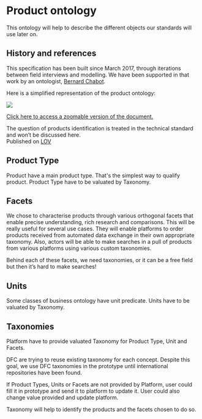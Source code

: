# Product ontology

This ontology will help to describe the different objects our standards will use later on.

## History and references

This specification has been built since March 2017, through iterations between field interviews and modelling. We have been supported in that work by an ontologist, [Bernard Chabot](https://docs.google.com/document/d/1vLYI4pv-lqcy7WLoMN9XWROPh1FayXFU5g4zA5blmEQ/edit?usp=sharing).

Here is a simplified representation of the product ontology:

![](https://lh3.googleusercontent.com/B4uNamIvtaA6hfC5rofcnvSunb-U2tGNhMBMbO3rVK-dRd9JNzghKnbf5s1S-F3MSXw29uRs2Ei4QFR_L-Rh1uX8dtP9ij8qL7p37QsB8A3cJl_ltN7RAGRaq9ydnkDdY4y5mUB0)

[Click here to access a zoomable version of the document.](https://docs.google.com/presentation/d/157i0ySW3T89KviZHmderXl7X0ywuvtz0QunaHJcEF_Q/edit?usp=sharing)

The question of products identification is treated in the technical standard and won’t be discussed here.  
Published on [LOV](https://lov.linkeddata.es/dataset/lov/vocabs/dfc-p)

## Product Type

Product have a main product type. That's the simplest way to qualify product. Product Type have to be valuated by Taxonomy.

## Facets

We chose to characterise products through various orthogonal facets that enable precise understanding, rich research and comparisons. This will be really useful for several use cases. They will enable platforms to order products received from automated data exchange in their own appropriate taxonomy. Also, actors will be able to make searches in a pull of products from various platforms using various custom taxonomies.

Behind each of these facets, we need taxonomies, or it can be a free field but then it’s hard to make searches!

## Units

Some classes of business ontology have unit predicate. Units have to be valuated by Taxonomy.

## Taxonomies

Platform have to provide valuated Taxonomy for Product Type, Unit and Facets.

DFC are trying to reuse existing taxonomy for each concept. Despite this goal, we use DFC taxonomies in the prototype until international repositories have been found.

If Product Types, Units or Facets are not provided by Platform, user could fill it in prototype and send it to platform to update it. User could also change value provided and update platform.

Taxonomy will help to identify the products and the facets chosen to do so.


